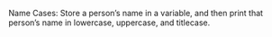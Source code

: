 Name Cases: Store a person’s name in a variable, and then print that person’s name in lowercase, uppercase, and titlecase.